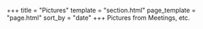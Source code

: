 +++
title = "Pictures"
template = "section.html"
page_template = "page.html"
sort_by = "date"
+++
Pictures from Meetings, etc.